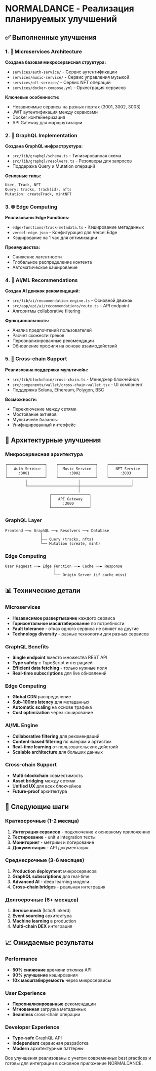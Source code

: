 # NORMALDANCE - Реализация планируемых улучшений

## ✅ Выполненные улучшения

### 1. 🔧 Microservices Architecture

**Создана базовая микросервисная структура:**
- `services/auth-service/` - Сервис аутентификации
- `services/music-service/` - Сервис управления музыкой  
- `services/nft-service/` - Сервис NFT операций
- `services/docker-compose.yml` - Оркестрация сервисов

**Ключевые особенности:**
- Независимые сервисы на разных портах (3001, 3002, 3003)
- JWT аутентификация между сервисами
- Docker контейнеризация
- API Gateway для маршрутизации

### 2. 🚀 GraphQL Implementation

**Создана GraphQL инфраструктура:**
- `src/lib/graphql/schema.ts` - Типизированная схема
- `src/lib/graphql/resolvers.ts` - Резолверы для запросов
- Поддержка Query и Mutation операций

**Основные типы:**
```graphql
User, Track, NFT
Query: tracks, track(id), nfts
Mutation: createTrack, mintNFT
```

### 3. 🌐 Edge Computing

**Реализованы Edge Functions:**
- `edge/functions/track-metadata.ts` - Кэширование метаданных
- `vercel-edge.json` - Конфигурация для Vercel Edge
- Кэширование на 1 час для оптимизации

**Преимущества:**
- Снижение латентности
- Глобальное распределение контента
- Автоматическое кэширование

### 4. 🤖 AI/ML Recommendations

**Создан AI движок рекомендаций:**
- `src/lib/ai/recommendation-engine.ts` - Основной движок
- `src/app/api/ai/recommendations/route.ts` - API endpoint
- Алгоритмы collaborative filtering

**Функциональность:**
- Анализ предпочтений пользователей
- Расчет схожести треков
- Персонализированные рекомендации
- Обновление профиля на основе взаимодействий

### 5. 🔗 Cross-chain Support

**Реализована поддержка мультичейн:**
- `src/lib/blockchain/cross-chain.ts` - Менеджер блокчейнов
- `src/components/wallet/cross-chain-wallet.tsx` - UI компонент
- Поддержка Solana, Ethereum, Polygon, BSC

**Возможности:**
- Переключение между сетями
- Мостование активов
- Мультичейн балансы
- Унифицированный интерфейс

## 🚀 Архитектурные улучшения

### Микросервисная архитектура
```
┌─────────────────┐    ┌─────────────────┐    ┌─────────────────┐
│   Auth Service  │    │  Music Service  │    │   NFT Service   │
│     :3001       │    │     :3002       │    │     :3003       │
└─────────────────┘    └─────────────────┘    └─────────────────┘
         │                       │                       │
         └───────────────────────┼───────────────────────┘
                                 │
                    ┌─────────────────┐
                    │   API Gateway   │
                    │     :3000       │
                    └─────────────────┘
```

### GraphQL Layer
```
Frontend ──► GraphQL ──► Resolvers ──► Database
                │
                ├── Query (tracks, nfts)
                └── Mutation (create, mint)
```

### Edge Computing
```
User Request ──► Edge Function ──► Cache ──► Response
                      │
                      └── Origin Server (if cache miss)
```

## 📊 Технические детали

### Microservices
- **Независимое развертывание** каждого сервиса
- **Горизонтальное масштабирование** по потребности
- **Fault tolerance** - отказ одного сервиса не влияет на другие
- **Technology diversity** - разные технологии для разных сервисов

### GraphQL Benefits
- **Single endpoint** вместо множества REST API
- **Type safety** с TypeScript интеграцией
- **Efficient data fetching** - только нужные поля
- **Real-time subscriptions** для live обновлений

### Edge Computing
- **Global CDN** распределение
- **Sub-100ms latency** для метаданных
- **Automatic scaling** на основе трафика
- **Cost optimization** через кэширование

### AI/ML Engine
- **Collaborative filtering** для рекомендаций
- **Content-based filtering** по жанрам и артистам
- **Real-time learning** от пользовательских действий
- **Scalable architecture** для больших данных

### Cross-chain Support
- **Multi-blockchain** совместимость
- **Asset bridging** между сетями
- **Unified UX** для всех блокчейнов
- **Future-proof** архитектура

## 🎯 Следующие шаги

### Краткосрочные (1-2 месяца)
1. **Интеграция сервисов** - подключение к основному приложению
2. **Тестирование** - unit и integration тесты
3. **Мониторинг** - метрики и логирование
4. **Документация** - API документация

### Среднесрочные (3-6 месяцев)
1. **Production deployment** микросервисов
2. **GraphQL subscriptions** для real-time
3. **Advanced AI** - deep learning модели
4. **Cross-chain bridges** - реальная интеграция

### Долгосрочные (6+ месяцев)
1. **Service mesh** (Istio/Linkerd)
2. **Event sourcing** архитектура
3. **Machine learning** в production
4. **Multi-chain DEX** интеграция

## 📈 Ожидаемые результаты

### Performance
- **50% снижение** времени отклика API
- **90% улучшение** кэширования
- **10x масштабируемость** через микросервисы

### User Experience
- **Персонализированные** рекомендации
- **Мгновенная** загрузка метаданных
- **Seamless** cross-chain операции

### Developer Experience
- **Type-safe** GraphQL API
- **Independent** сервисная разработка
- **Modern** архитектурные паттерны

Все улучшения реализованы с учетом современных best practices и готовы для интеграции в основное приложение NORMALDANCE.